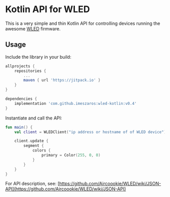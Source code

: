 Kotlin API for WLED
=

This is a very simple and thin Kotlin API for controlling devices running
the awesome [WLED](https://github.com/Aircoookie/WLED) firmware.

Usage
-

Include the library in your build:
```gradle
allprojects {
    repositories {
        ...
        maven { url 'https://jitpack.io' }
    }
}

dependencies {
    implementation 'com.github.imeszaros:wled-kotlin:v0.4'
}
```

Instantiate and call the API:
```kotlin
fun main() {
    val client = WLEDClient("ip address or hostname of of WLED device")

    client.update {
        segment {
            colors {
                primary = Color(255, 0, 0)
            }
        }
    }
}
```

For API description, see: [https://github.com/Aircoookie/WLED/wiki/JSON-API](https://github.com/Aircoookie/WLED/wiki/JSON-API)
